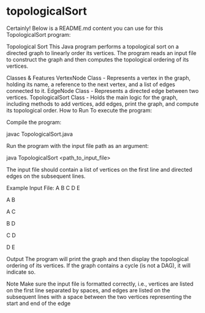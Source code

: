 # topologicalSort
Certainly! Below is a README.md content you can use for this TopologicalSort program:

Topological Sort
This Java program performs a topological sort on a directed graph to linearly order its vertices. The program reads an input file to construct the graph and then computes the topological ordering of its vertices.

Classes & Features
VertexNode Class - Represents a vertex in the graph, holding its name, a reference to the next vertex, and a list of edges connected to it.
EdgeNode Class - Represents a directed edge between two vertices.
TopologicalSort Class - Holds the main logic for the graph, including methods to add vertices, add edges, print the graph, and compute its topological order.
How to Run
To execute the program:

Compile the program:

javac TopologicalSort.java


Run the program with the input file path as an argument:

java TopologicalSort <path_to_input_file>

The input file should contain a list of vertices on the first line and directed edges on the subsequent lines.

Example Input File:
A B C D E

A B

A C

B D

C D

D E

Output
The program will print the graph and then display the topological ordering of its vertices. If the graph contains a cycle (is not a DAG), it will indicate so.

Note
Make sure the input file is formatted correctly, i.e., vertices are listed on the first line separated by spaces, and edges are listed on the subsequent lines with a space between the two vertices representing the start and end of the edge
